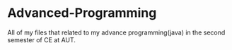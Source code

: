 # Advanced-Programming

All of my files that related to my advance programming(java) in the second semester of CE at AUT.
